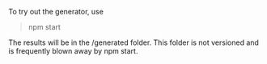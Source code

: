To try out the generator, use
> npm start

The results will be in the /generated folder. This folder is not versioned and is frequently blown away by npm start.